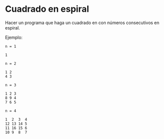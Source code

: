 # Cuadrado en espiral

Hacer un programa que haga un cuadrado en con números consecutivos en espiral.

Ejemplo:

```
n = 1

1

n = 2

1 2
4 3

n = 3

1 2 3
8 9 4
7 6 5

n = 4

1  2  3  4
12 13 14 5
11 16 15 6
10 9  8  7
```
